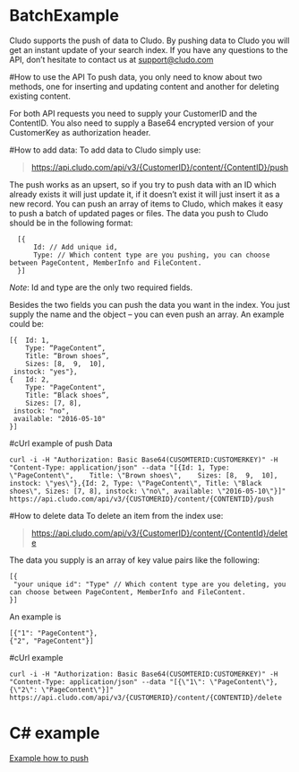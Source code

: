 # BatchExample
Cludo supports the push of data to Cludo. By pushing data to Cludo you will get an instant update of your search index.
If you have any questions to the API, don’t hesitate to contact us at support@cludo.com 

 
#How to use the API
To push data, you only need to know about two methods, one for inserting and updating content and another for deleting existing content.

For both API requests you need to supply your CustomerID and the ContentID. You also need to supply a Base64 encrypted version of your CustomerKey as authorization header. 

#How to add data:
To add data to Cludo simply use:
> https://api.cludo.com/api/v3/{CustomerID}/content/{ContentID}/push

The push works as an upsert, so if you try to push data with an ID which already exists it will just update it, if it doesn’t exist it will just insert it as a new record.
You can push an array of items to Cludo, which makes it easy to push a batch of updated pages or files. The data you push to Cludo should be in the following format: 
```
  [{
	  Id: // Add unique id,
	  Type: // Which content type are you pushing, you can choose between PageContent, MemberInfo and FileContent. 
  }]
  ```
*Note*: Id and type are the only two required fields.

Besides the two fields you can push the data you want in the index. You just supply the name and the object – you can even push an array. An example could be:
```
[{	Id: 1,
	Type: “PageContent”,
	Title: “Brown shoes”,
	Sizes: [8,	9,	10],
 instock: "yes"},
{	Id: 2,
	Type: "PageContent",
	Title: “Black shoes”,
	Sizes: [7, 8],
 instock: "no",
 available: "2016-05-10"
}]
```
#cUrl example of push Data
```
curl -i -H "Authorization: Basic Base64(CUSOMTERID:CUSTOMERKEY)" -H "Content-Type: application/json" --data "[{Id: 1, Type: \"PageContent\",    Title: \"Brown shoes\",    Sizes: [8,  9,  10], instock: \"yes\"},{Id: 2, Type: \"PageContent\", Title: \"Black shoes\", Sizes: [7, 8], instock: \"no\", available: \"2016-05-10\"}]" https://api.cludo.com/api/v3/{CUSTOMERID}/content/{CONTENTID}/push 
```
#How to delete data
To delete an item from the index use: 
> https://api.cludo.com/api/v3/{CustomerID}/content/{ContentId}/delete

The data you supply is an array of key value pairs like the following:
```
[{	
 "your unique id": "Type" // Which content type are you deleting, you can choose between PageContent, MemberInfo and FileContent.
}]
```
An example is 
```
[{"1": "PageContent"},
{"2", "PageContent"}]
```

#cUrl example 
```
curl -i -H "Authorization: Basic Base64(CUSOMTERID:CUSTOMERKEY)" -H "Content-Type: application/json" --data "[{\"1\": \"PageContent\"}, {\"2\": \"PageContent\"}]" https://api.cludo.com/api/v3/{CUSTOMERID}/content/{CONTENTID}/delete
```

# C# example
[Example how to push](https://github.com/Cludo/BatchExample/blob/master/BatchApiExample/BatchApiExample/Program.cs)
